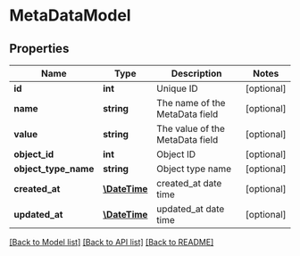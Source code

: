 # MetaDataModel

## Properties
Name | Type | Description | Notes
------------ | ------------- | ------------- | -------------
**id** | **int** | Unique ID | [optional] 
**name** | **string** | The name of the MetaData field | [optional] 
**value** | **string** | The value of the MetaData field | [optional] 
**object_id** | **int** | Object ID | [optional] 
**object_type_name** | **string** | Object type name | [optional] 
**created_at** | [**\DateTime**](\DateTime.md) | created_at date time | [optional] 
**updated_at** | [**\DateTime**](\DateTime.md) | updated_at date time | [optional] 

[[Back to Model list]](../README.md#documentation-for-models) [[Back to API list]](../README.md#documentation-for-api-endpoints) [[Back to README]](../README.md)


